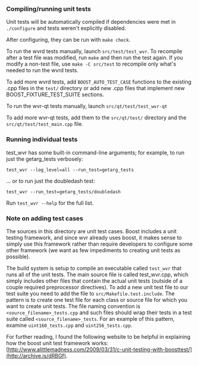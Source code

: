 ### Compiling/running unit tests

Unit tests will be automatically compiled if dependencies were met in `./configure`
and tests weren't explicitly disabled.

After configuring, they can be run with `make check`.

To run the wvrd tests manually, launch `src/test/test_wvr`. To recompile
after a test file was modified, run `make` and then run the test again. If you
modify a non-test file, use `make -C src/test` to recompile only what's needed
to run the wvrd tests.

To add more wvrd tests, add `BOOST_AUTO_TEST_CASE` functions to the existing
.cpp files in the `test/` directory or add new .cpp files that
implement new BOOST_FIXTURE_TEST_SUITE sections.

To run the wvr-qt tests manually, launch `src/qt/test/test_wvr-qt`

To add more wvr-qt tests, add them to the `src/qt/test/` directory and
the `src/qt/test/test_main.cpp` file.

### Running individual tests

test_wvr has some built-in command-line arguments; for
example, to run just the getarg_tests verbosely:

    test_wvr --log_level=all --run_test=getarg_tests

... or to run just the doubledash test:

    test_wvr --run_test=getarg_tests/doubledash

Run `test_wvr --help` for the full list.

### Note on adding test cases

The sources in this directory are unit test cases.  Boost includes a
unit testing framework, and since wvr already uses boost, it makes
sense to simply use this framework rather than require developers to
configure some other framework (we want as few impediments to creating
unit tests as possible).

The build system is setup to compile an executable called `test_wvr`
that runs all of the unit tests.  The main source file is called
test_wvr.cpp, which simply includes other files that contain the
actual unit tests (outside of a couple required preprocessor
directives). To add a new unit test file to our test suite you need
to add the file to `src/Makefile.test.include`. The pattern is to
create one test file for each class or source file for which you want
to create unit tests.  The file naming convention is
`<source_filename>_tests.cpp` and such files should wrap their tests
in a test suite called `<source_filename>_tests`.  For an example of
this pattern, examine `uint160_tests.cpp` and `uint256_tests.cpp`.

For further reading, I found the following website to be helpful in
explaining how the boost unit test framework works:
[http://www.alittlemadness.com/2009/03/31/c-unit-testing-with-boosttest/](http://archive.is/dRBGf).

